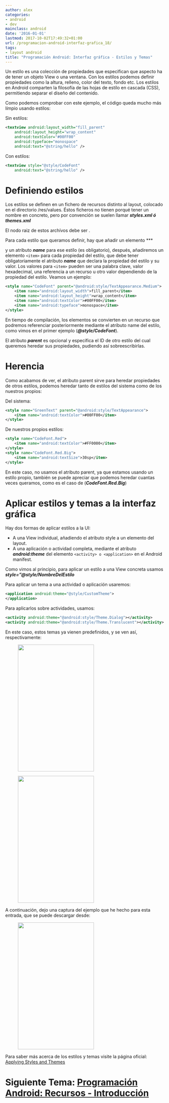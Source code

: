 ```yaml
---
author: alex
categories:
- android
- dev
mainclass: android
date: '2016-01-01'
lastmod: 2017-10-02T17:49:32+01:00
url: /programacion-android-interfaz-grafica_18/
tags:
- layout android
title: "Programación Android: Interfaz gráfica - Estilos y Temas"
---
```


Un estilo es una colección de propiedades que especifican que aspecto ha de tener un objeto View o una ventana. Con los estilos podemos definir propiedades como la altura, relleno, color del texto, fondo etc. Los estilos en Android comparten la filosofía de las hojas de estílo en cascada (CSS), permitiendo separar el diseño del contenido.

Como podemos comprobar con este ejemplo, el código queda mucho más límpio usando estilos:


<!--more--><!--ad-->

Sin estilos:

```xml
<textview android:layout_width="fill_parent"
    android:layout_height="wrap_content"
    android:textColor="#00FF00"
    android:typeface="monospace"
    android:text="@string/hello" />
```

Con estilos:

```xml
<textview style="@style/CodeFont"
    android:text="@string/hello" />
```

# Definiendo estilos

Los estilos se definen en un fichero de recursos distinto al layout, colocado en el directorio /res/values. Éstos ficheros no tienen porqué tener un nombre en concreto, pero por convención se suelen llamar ***styles.xml ó themes.xml***

El nodo raiz de estos archívos debe ser ***<resources></resources>***.

Para cada estilo que queramos definir, hay que añadir un elemento ***


 y un atributo ***name*** para ese estílo (es obligatorio), después, añadiremos un elemento `<item>` para cada propiedad del estilo, que debe tener obligatoriamente el atributo ***name*** que declara la propiedad del estilo y su valor. Los valores para `<item>` pueden ser una palabra clave, valor hexadecimal, una referencia a un recurso u otro valor dependiendo de la propiedad del estilo. Veamos un ejemplo:

```xml
<style name="CodeFont" parent="@android:style/TextAppearance.Medium">
    <item name="android:layout_width">fill_parent</item>
    <item name="android:layout_height">wrap_content</item>
    <item name="android:textColor">#00FF00</item>
    <item name="android:typeface">monospace</item>
</style>
```

En tiempo de compilación, los elementos se convierten en un recurso que podremos referenciar posteriormente mediante el atributo name del estilo, como vimos en el primer ejemplo (***@style/CodeFont***).

El atributo ***parent*** es opcional y especifica el ID de otro estilo del cual queremos heredar sus propiedades, pudiendo así sobreescribirlas.

# Herencia

Como acabamos de ver, el atributo parent sirve para heredar propiedades de otros estilos, podemos heredar tanto de estilos del sistema como de los nuestros propios:

Del sistema:

```xml
<style name="GreenText" parent="@android:style/TextAppearance">
    <item name="android:textColor">#00FF00</item>
</style>
```

De nuestros propios estilos:

```xml
<style name="CodeFont.Red">
    <item name="android:textColor">#FF0000</item>
</style>
<style name="CodeFont.Red.Big">
    <item name="android:textSize">30sp</item>
</style>
```

En este caso, no usamos el atributo parent, ya que estamos usando un estilo propio, también se puede apreciar que podemos heredar cuantas veces queramos, como es el caso de (***CodeFont.Red.Big***)

# Aplicar estilos y temas a la interfaz gráfica

Hay dos formas de aplicar estilos a la UI:

* A una View individual, añadiendo el atributo style a un elemento del layout.
* A una aplicación o actividad completa, mediante el atributo ***android:theme*** del elemento `<activity> o <application>` en el Android manifest.

Como vimos al principio, para aplicar un estilo a una View concreta usamos ***style=&#8221;@style/NombreDelEstilo***

Para aplicar un tema a una actividad o aplicación usaremos:

```xml
<application android:theme="@style/CustomTheme">
</application>
```

Para aplicarlos sobre actividades, usamos:

```xml
<activity android:theme="@android:style/Theme.Dialog"></activity>
<activity android:theme="@android:style/Theme.Translucent"></activity>
```

En este caso, estos temas ya vienen predefinidos, y se ven así, respectivamente:

<figure>
    <a href="https://3.bp.blogspot.com/-xNsjnNc-zek/TiR5wvxSZhI/AAAAAAAAAsE/O3AMPDV-dU8/s1600/dialog.png"  ><img sizes="(min-width: 400px) 400px, 100vw" on="tap:lightbox1" role="button" tabindex="0" layout="responsive"  height="400" width="240" src="https://3.bp.blogspot.com/-xNsjnNc-zek/TiR5wvxSZhI/AAAAAAAAAsE/O3AMPDV-dU8/s400/dialog.png" /></a>
</figure>

<figure>
    <a href="https://3.bp.blogspot.com/-_EEUkaXoSd0/TiR50goq7tI/AAAAAAAAAsM/yNHm5WdG6b0/s1600/translucid.png"  ><img sizes="(min-width: 400px) 400px, 100vw" on="tap:lightbox1" role="button" tabindex="0" layout="responsive"  height="400" width="240" src="https://3.bp.blogspot.com/-_EEUkaXoSd0/TiR50goq7tI/AAAAAAAAAsM/yNHm5WdG6b0/s400/translucid.png" /></a>
</figure>

A continuación, dejo una captura del ejemplo que he hecho para esta entrada, que se puede descargar desde:

<figure>
    <a href="https://3.bp.blogspot.com/-3lk1C3aehjI/TiR8Xj6GwGI/AAAAAAAAAsU/ZlAzXKyo-A0/s1600/device-2011-07-18-203800.png"  ><img sizes="(min-width: 400px) 400px, 100vw" on="tap:lightbox1" role="button" tabindex="0" layout="responsive"  height="400" width="240" src="https://3.bp.blogspot.com/-3lk1C3aehjI/TiR8Xj6GwGI/AAAAAAAAAsU/ZlAzXKyo-A0/s400/device-2011-07-18-203800.png" /></a>
</figure>


Para saber más acerca de los estilos y temas visite la página oficial: [Applying Styles and Themes][1]

# Siguiente Tema: [Programación Android: Recursos - Introducción][2]

 [1]: http://developer.android.com/guide/topics/ui/themes.html
 [2]: https://elbauldelprogramador.com/programacion-android-recursos/
